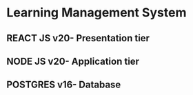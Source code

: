 # Learning Management System

## REACT JS v20- Presentation tier
## NODE JS v20- Application tier
## POSTGRES v16- Database
####
